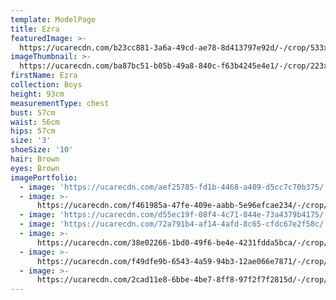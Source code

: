 ```yaml
---
template: ModelPage
title: Ezra
featuredImage: >-
  https://ucarecdn.com/b23cc881-3a6a-49cd-ae78-8d413797e92d/-/crop/533x277/0,258/-/preview/
imageThumbnail: >-
  https://ucarecdn.com/ba87bc51-b05b-49a8-840c-f63b4245e4e1/-/crop/223x298/178,143/-/preview/
firstName: Ezra
collection: Boys
height: 93cm
measurementType: chest
bust: 57cm
waist: 56cm
hips: 57cm
size: '3'
shoeSize: '10'
hair: Brown
eyes: Brown
imagePortfolio:
  - image: 'https://ucarecdn.com/aef25785-fd1b-4468-a409-d5cc7c70b375/'
  - image: >-
      https://ucarecdn.com/f461985a-47fe-409e-aabb-5e96efcae234/-/crop/533x575/0,130/-/preview/
  - image: 'https://ucarecdn.com/d55ec19f-08f4-4c71-844e-73a4379b4175/'
  - image: 'https://ucarecdn.com/72a791b4-af14-4afd-8c65-cfdc67e2f58c/'
  - image: >-
      https://ucarecdn.com/38e02266-1bd0-49f6-be4e-4231fdda5bca/-/crop/1511x1995/121,357/-/preview/
  - image: >-
      https://ucarecdn.com/f49dfe9b-6543-4a59-94b3-12ae066e7871/-/crop/1275x1651/127,538/-/preview/
  - image: >-
      https://ucarecdn.com/2cad11e8-6bbe-4be7-8ff8-97f2f7f2815d/-/crop/462x632/71,168/-/preview/
---
```



